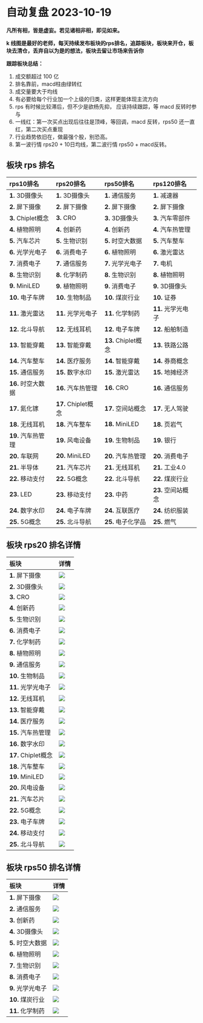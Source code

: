 # 自动复盘 2023-10-19

**凡所有相，皆是虚妄。若见诸相非相，即见如来。**

**k 线图是最好的老师，每天持续发布板块的rps排名，追踪板块，板块来开仓，板块去清仓，丢弃自以为是的想法，板块去留让市场来告诉你**
        
**跟踪板块总结：**
1. 成交额超过 100 亿
2. 排名靠前，macd柱由绿转红
3. 成交量要大于均线
4. 有必要给每个行业加一个上级的归类，这样更能体现主流方向
5. rps 有时候比较滞后，但不少是欲杨先抑， 应该持续跟踪，等 macd 反转时参与
6. 一线红：第一次买点出现后往往是顶峰，等回调，macd 反转，rps50 还一直红，第二次买点重现
7. 行业趋势依旧在，做最强个股，别恐高。
8. 第一波行情 rps20 + 10日均线，第二波行情 rps50 + macd反转。
        
## 板块 rps 排名
| rps10排名          | rps20排名           | rps50排名           | rps120排名         |
|:-------------------|:--------------------|:--------------------|:-------------------|
| **1.** 3D摄像头    | **1.** 3D摄像头     | **1.** 通信服务     | **1.** 减速器      |
| **2.** 屏下摄像    | **2.** 屏下摄像     | **2.** 屏下摄像     | **2.** 屏下摄像    |
| **3.** Chiplet概念 | **3.** CRO          | **3.** 3D摄像头     | **3.** 汽车零部件  |
| **4.** 植物照明    | **4.** 创新药       | **4.** 创新药       | **4.** 汽车热管理  |
| **5.** 汽车芯片    | **5.** 生物识别     | **5.** 时空大数据   | **5.** 汽车整车    |
| **6.** 光学光电子  | **6.** 消费电子     | **6.** 植物照明     | **6.** 激光雷达    |
| **7.** 消费电子    | **7.** 通信服务     | **7.** 光学光电子   | **7.** 电机        |
| **8.** 生物识别    | **8.** 化学制药     | **8.** 生物识别     | **8.** 植物照明    |
| **9.** MiniLED     | **9.** 植物照明     | **9.** 消费电子     | **9.** 3D摄像头    |
| **10.** 电子车牌   | **10.** 生物制品    | **10.** 煤炭行业    | **10.** 证券       |
| **11.** 激光雷达   | **11.** 光学光电子  | **11.** 化学制药    | **11.** 光学光电子 |
| **12.** 北斗导航   | **12.** 无线耳机    | **12.** 电子车牌    | **12.** 船舶制造   |
| **13.** 智能穿戴   | **13.** 智能穿戴    | **13.** Chiplet概念 | **13.** 铁路公路   |
| **14.** 汽车整车   | **14.** 医疗服务    | **14.** 智能穿戴    | **14.** 券商概念   |
| **15.** 通信服务   | **15.** 数字水印    | **15.** 激光雷达    | **15.** 地摊经济   |
| **16.** 时空大数据 | **16.** 汽车热管理  | **16.** CRO         | **16.** 通信服务   |
| **17.** 氮化镓     | **17.** Chiplet概念 | **17.** 空间站概念  | **17.** 无人驾驶   |
| **18.** 无线耳机   | **18.** 汽车整车    | **18.** MiniLED     | **18.** 页岩气     |
| **19.** 汽车热管理 | **19.** 风电设备    | **19.** 生物制品    | **19.** 银行       |
| **20.** 车联网     | **20.** MiniLED     | **20.** 汽车热管理  | **20.** 消费电子   |
| **21.** 半导体     | **21.** 汽车芯片    | **21.** 无线耳机    | **21.** 工业4.0    |
| **22.** 移动支付   | **22.** 5G概念      | **22.** 北斗导航    | **22.** 煤炭行业   |
| **23.** LED        | **23.** 移动支付    | **23.** 中药        | **23.** 空间站概念 |
| **24.** 数字水印   | **24.** 电子车牌    | **24.** 互联医疗    | **24.** 纺织服装   |
| **25.** 5G概念     | **25.** 北斗导航    | **25.** 电子化学品  | **25.** 燃气       |
## 板块 rps20 排名详情
| 板块                | 详情                                                                                                 |
|:--------------------|:-----------------------------------------------------------------------------------------------------|
| **1.** 屏下摄像     | ![](https://sykent-blog-image.oss-cn-beijing.aliyuncs.com/quant/image/2023/10/1697702758074-tmp.jpg) |
| **2.** 3D摄像头     | ![](https://sykent-blog-image.oss-cn-beijing.aliyuncs.com/quant/image/2023/10/1697702759520-tmp.jpg) |
| **3.** CRO          | ![](https://sykent-blog-image.oss-cn-beijing.aliyuncs.com/quant/image/2023/10/1697702760546-tmp.jpg) |
| **4.** 创新药       | ![](https://sykent-blog-image.oss-cn-beijing.aliyuncs.com/quant/image/2023/10/1697702761565-tmp.jpg) |
| **5.** 生物识别     | ![](https://sykent-blog-image.oss-cn-beijing.aliyuncs.com/quant/image/2023/10/1697702762547-tmp.jpg) |
| **6.** 消费电子     | ![](https://sykent-blog-image.oss-cn-beijing.aliyuncs.com/quant/image/2023/10/1697702763505-tmp.jpg) |
| **7.** 化学制药     | ![](https://sykent-blog-image.oss-cn-beijing.aliyuncs.com/quant/image/2023/10/1697702764526-tmp.jpg) |
| **8.** 植物照明     | ![](https://sykent-blog-image.oss-cn-beijing.aliyuncs.com/quant/image/2023/10/1697702765484-tmp.jpg) |
| **9.** 通信服务     | ![](https://sykent-blog-image.oss-cn-beijing.aliyuncs.com/quant/image/2023/10/1697702766443-tmp.jpg) |
| **10.** 生物制品    | ![](https://sykent-blog-image.oss-cn-beijing.aliyuncs.com/quant/image/2023/10/1697702767363-tmp.jpg) |
| **11.** 光学光电子  | ![](https://sykent-blog-image.oss-cn-beijing.aliyuncs.com/quant/image/2023/10/1697702768367-tmp.jpg) |
| **12.** 无线耳机    | ![](https://sykent-blog-image.oss-cn-beijing.aliyuncs.com/quant/image/2023/10/1697702769331-tmp.jpg) |
| **13.** 智能穿戴    | ![](https://sykent-blog-image.oss-cn-beijing.aliyuncs.com/quant/image/2023/10/1697702770301-tmp.jpg) |
| **14.** 医疗服务    | ![](https://sykent-blog-image.oss-cn-beijing.aliyuncs.com/quant/image/2023/10/1697702771265-tmp.jpg) |
| **15.** 汽车热管理  | ![](https://sykent-blog-image.oss-cn-beijing.aliyuncs.com/quant/image/2023/10/1697702772215-tmp.jpg) |
| **16.** 数字水印    | ![](https://sykent-blog-image.oss-cn-beijing.aliyuncs.com/quant/image/2023/10/1697702773016-tmp.jpg) |
| **17.** Chiplet概念 | ![](https://sykent-blog-image.oss-cn-beijing.aliyuncs.com/quant/image/2023/10/1697702773977-tmp.jpg) |
| **18.** 汽车整车    | ![](https://sykent-blog-image.oss-cn-beijing.aliyuncs.com/quant/image/2023/10/1697702774989-tmp.jpg) |
| **19.** MiniLED     | ![](https://sykent-blog-image.oss-cn-beijing.aliyuncs.com/quant/image/2023/10/1697702775964-tmp.jpg) |
| **20.** 风电设备    | ![](https://sykent-blog-image.oss-cn-beijing.aliyuncs.com/quant/image/2023/10/1697702776934-tmp.jpg) |
| **21.** 汽车芯片    | ![](https://sykent-blog-image.oss-cn-beijing.aliyuncs.com/quant/image/2023/10/1697702777933-tmp.jpg) |
| **22.** 5G概念      | ![](https://sykent-blog-image.oss-cn-beijing.aliyuncs.com/quant/image/2023/10/1697702778892-tmp.jpg) |
| **23.** 电子车牌    | ![](https://sykent-blog-image.oss-cn-beijing.aliyuncs.com/quant/image/2023/10/1697702779849-tmp.jpg) |
| **24.** 移动支付    | ![](https://sykent-blog-image.oss-cn-beijing.aliyuncs.com/quant/image/2023/10/1697702780783-tmp.jpg) |
| **25.** 北斗导航    | ![](https://sykent-blog-image.oss-cn-beijing.aliyuncs.com/quant/image/2023/10/1697702781786-tmp.jpg) |
## 板块 rps50 排名详情
| 板块              | 详情                                                                                                 |
|:------------------|:-----------------------------------------------------------------------------------------------------|
| **1.** 屏下摄像   | ![](https://sykent-blog-image.oss-cn-beijing.aliyuncs.com/quant/image/2023/10/1697702782736-tmp.jpg) |
| **2.** 通信服务   | ![](https://sykent-blog-image.oss-cn-beijing.aliyuncs.com/quant/image/2023/10/1697702783674-tmp.jpg) |
| **3.** 创新药     | ![](https://sykent-blog-image.oss-cn-beijing.aliyuncs.com/quant/image/2023/10/1697702784581-tmp.jpg) |
| **4.** 3D摄像头   | ![](https://sykent-blog-image.oss-cn-beijing.aliyuncs.com/quant/image/2023/10/1697702785495-tmp.jpg) |
| **5.** 时空大数据 | ![](https://sykent-blog-image.oss-cn-beijing.aliyuncs.com/quant/image/2023/10/1697702786276-tmp.jpg) |
| **6.** 植物照明   | ![](https://sykent-blog-image.oss-cn-beijing.aliyuncs.com/quant/image/2023/10/1697702787182-tmp.jpg) |
| **7.** 生物识别   | ![](https://sykent-blog-image.oss-cn-beijing.aliyuncs.com/quant/image/2023/10/1697702788065-tmp.jpg) |
| **8.** 消费电子   | ![](https://sykent-blog-image.oss-cn-beijing.aliyuncs.com/quant/image/2023/10/1697702789005-tmp.jpg) |
| **9.** 光学光电子 | ![](https://sykent-blog-image.oss-cn-beijing.aliyuncs.com/quant/image/2023/10/1697702789883-tmp.jpg) |
| **10.** 煤炭行业  | ![](https://sykent-blog-image.oss-cn-beijing.aliyuncs.com/quant/image/2023/10/1697702790797-tmp.jpg) |
| **11.** 化学制药  | ![](https://sykent-blog-image.oss-cn-beijing.aliyuncs.com/quant/image/2023/10/1697702791781-tmp.jpg) |